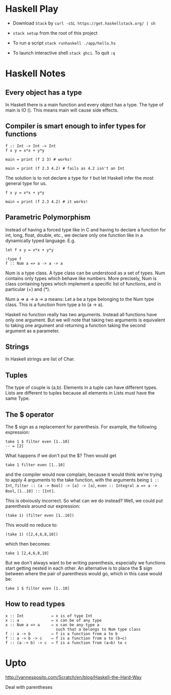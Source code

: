 # Haskell Play

* Download ```Stack``` by ```curl -sSL https://get.haskellstack.org/ | sh```
* ```stack setup``` from the root of this project

* To run a script ```stack runhaskell ./app/hello.hs```
* To launch interactive shell ```stack ghci```. To quit ```:q```

# Haskell Notes

## Every object has a type

In Haskell there is a main function and every object has a type. The type of main is IO (). This means main will cause side effects.

## Compiler is smart enough to infer types for functions
```
f :: Int -> Int -> Int
f x y = x*x + y*y

main = print (f 2 3) # works!

main = print (f 2.3 4.2) # fails as 4.2 isn't an Int
```
The solution is to not declare a type for ```f``` but let Haskell infer the most general type for us.
```
f x y = x*x + y*y

main = print (f 2.3 4.2) # it works!
```

## Parametric Polymorphism
Instead of having a forced type like in C and having to declare a function for int, long, float, double, etc., we declare only one function like in a dynamically typed language. E.g.
```
let f x y = x*x + y*y

:type f
f :: Num a => a -> a -> a
```
Num is a type class. A type class can be understood as a set of types. Num contains only types which behave like numbers. More precisely, Num is class containing types which implement a specific list of functions, and in particular (+) and (*).

Num a => a -> a -> a means: Let a be a type belonging to the Num type class. This is a function from type a to (a -> a).

Haskell no function really has two arguments. Instead all functions have only one argument. But we will note that taking two arguments is equivalent to taking one argument and returning a function taking the second argument as a parameter.

## Strings
In Haskell strings are list of Char.

## Tuples
The type of couple is (a,b). Elements in a tuple can have different types. Lists are different to tuples because all elements in Lists must have the same Type.

## The $ operator

The $ sign as a replacement for parenthesis. For example, the following expression:

```
take 1 $ filter even [1..10]
-- = [2]
```

What happens if we don't put the $? Then would get
```
take 1 filter even [1..10]
```
and the compiler would now complain, because it would think we're trying to apply 4 arguments to the take function, with the arguments being ```1 :: Int```, ```filter :: (a -> Bool) -> [a] -> [a]```, ```even :: Integral a => a -> Bool```, ```[1..10] :: [Int]```.

This is obviously incorrect. So what can we do instead? Well, we could put parenthesis around our expression:
```
(take 1) (filter even [1..10])
```
This would no reduce to:
```
(take 1) ([2,4,6,8,10])
```
which then becomes:
```
take 1 [2,4,6,8,10]
```
But we don't always want to be writing parenthesis, especially we functions start getting nested in each other. An alternative is to place the $ sign between where the pair of parenthesis would go, which in this case would be:
```
take 1 $ filter even [1..10]
```

## How to read types

```
x :: Int            ⇔ x is of type Int
x :: a              ⇔ x can be of any type
x :: Num a => a     ⇔ x can be any type a
                      such that a belongs to Num type class
f :: a -> b         ⇔ f is a function from a to b
f :: a -> b -> c    ⇔ f is a function from a to (b→c)
f :: (a -> b) -> c  ⇔ f is a function from (a→b) to c
```



# Upto
http://yannesposito.com/Scratch/en/blog/Haskell-the-Hard-Way

Deal with parentheses